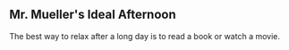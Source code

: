 ## Mr. Mueller's Ideal Afternoon
The best way to relax after a long day is to read a book or watch a movie. 